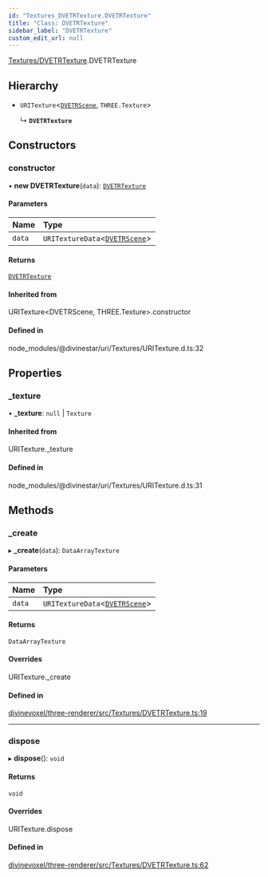 ```yaml
---
id: "Textures_DVETRTexture.DVETRTexture"
title: "Class: DVETRTexture"
sidebar_label: "DVETRTexture"
custom_edit_url: null
---
```


[Textures/DVETRTexture](../modules/Textures_DVETRTexture.md).DVETRTexture

## Hierarchy

- `URITexture`\<[`DVETRScene`](Scene_DVETRScene.DVETRScene.md), `THREE.Texture`\>

  ↳ **`DVETRTexture`**

## Constructors

### constructor

• **new DVETRTexture**(`data`): [`DVETRTexture`](Textures_DVETRTexture.DVETRTexture.md)

#### Parameters

| Name | Type |
| :------ | :------ |
| `data` | `URITextureData`\<[`DVETRScene`](Scene_DVETRScene.DVETRScene.md)\> |

#### Returns

[`DVETRTexture`](Textures_DVETRTexture.DVETRTexture.md)

#### Inherited from

URITexture\<DVETRScene, THREE.Texture\>.constructor

#### Defined in

node_modules/@divinestar/uri/Textures/URITexture.d.ts:32

## Properties

### \_texture

• **\_texture**: ``null`` \| `Texture`

#### Inherited from

URITexture.\_texture

#### Defined in

node_modules/@divinestar/uri/Textures/URITexture.d.ts:31

## Methods

### \_create

▸ **_create**(`data`): `DataArrayTexture`

#### Parameters

| Name | Type |
| :------ | :------ |
| `data` | `URITextureData`\<[`DVETRScene`](Scene_DVETRScene.DVETRScene.md)\> |

#### Returns

`DataArrayTexture`

#### Overrides

URITexture.\_create

#### Defined in

[divinevoxel/three-renderer/src/Textures/DVETRTexture.ts:19](https://github.com/lucasdamianjohnson/DivineVoxelEngine/blob/596fa7391478620ed460dfb4856ff0a763b91c49/divinevoxel/three-renderer/src/Textures/DVETRTexture.ts#L19)

___

### dispose

▸ **dispose**(): `void`

#### Returns

`void`

#### Overrides

URITexture.dispose

#### Defined in

[divinevoxel/three-renderer/src/Textures/DVETRTexture.ts:62](https://github.com/lucasdamianjohnson/DivineVoxelEngine/blob/596fa7391478620ed460dfb4856ff0a763b91c49/divinevoxel/three-renderer/src/Textures/DVETRTexture.ts#L62)
